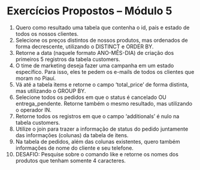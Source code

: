 # Exercícios Propostos – Módulo 5

1) Quero como resultado uma tabela que contenha o id, país e estado de todos os
nossos clientes.
2) Selecione os preços distintos de nossos produtos, mas ordenados de forma
decrescente, utilizando o DISTINCT e ORDER BY.
3) Retorne a data (naquele formato ANO-MÊS-DIA) de criação dos primeiros 5
registros da tabela customers.
4) O time de marketing deseja fazer uma campanha em um estado específico. Para
isso, eles te pedem os e-mails de todos os clientes que moram no Piauí.
5) Vá até a tabela items e retorne o campo ‘total_price’ de forma distinta, mas
utilizando o GROUP BY.
6) Selecione todos os pedidos em que o status é cancelado OU entrega_pendente.
Retorne também o mesmo resultado, mas utilizando o operador IN.
7) Retorne todos os registros em que o campo ‘additionals’ é nulo na tabela
customers.
8) Utilize o join para trazer a informação de status do pedido juntamente das
informações (colunas) da tabela de itens.
9) Na tabela de pedidos, além das colunas existentes, quero também informações
de nome do cliente e seu telefone.
10) DESAFIO: Pesquise sobre o comando like e retorne os nomes dos produtos que
tenham somente 4 caracteres.
